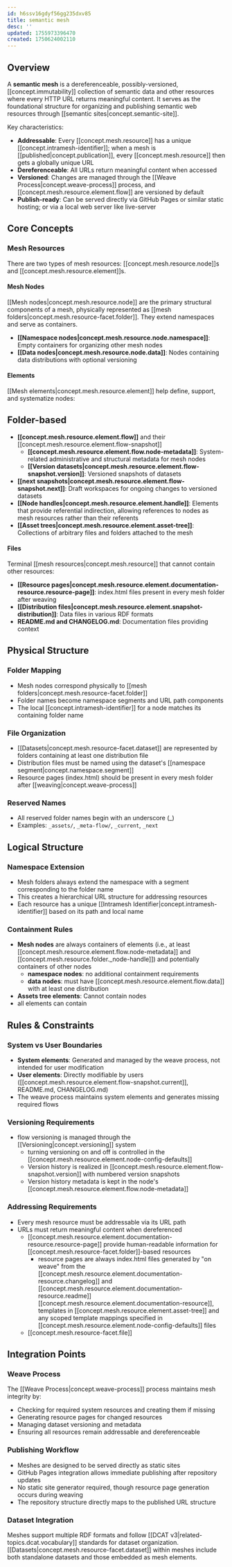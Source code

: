 ```yaml
---
id: h6ssv16gdyf56gg235dxv85
title: semantic mesh
desc: ''
updated: 1755973396470
created: 1750624002110
---
```


## Overview

A **semantic mesh** is a dereferenceable, possibly-versioned, [[concept.immutability]] collection of semantic data and other resources where every HTTP URL returns meaningful content. It serves as the foundational structure for organizing and publishing semantic web resources through [[semantic sites|concept.semantic-site]].

Key characteristics:
- **Addressable**: Every [[concept.mesh.resource]] has a unique [[concept.intramesh-identifier]]; when a mesh is [[published|concept.publication]], every  [[concept.mesh.resource]] then gets a globally unique URL
- **Dereferenceable**: All URLs return meaningful content when accessed
- **Versioned**: Changes are managed through the [[Weave Process|concept.weave-process]] process, and [[concept.mesh.resource.element.flow]] are versioned by default
- **Publish-ready**: Can be served directly via GitHub Pages or similar static hosting; or via a local web server like live-server

## Core Concepts

### Mesh Resources

There are two types of mesh resources: [[concept.mesh.resource.node]]s and [[concept.mesh.resource.element]]s.

#### Mesh Nodes

[[Mesh nodes|concept.mesh.resource.node]] are the primary structural components of a mesh, physically represented as [[mesh folders|concept.mesh.resource-facet.folder]]. They extend namespaces and serve as containers.

- **[[Namespace nodes|concept.mesh.resource.node.namespace]]**: Empty containers for organizing other mesh nodes
- **[[Data nodes|concept.mesh.resource.node.data]]**: Nodes containing data distributions with optional versioning


#### Elements

[[Mesh elements|concept.mesh.resource.element]] help define, support, and systematize nodes:

## Folder-based

- **[[concept.mesh.resource.element.flow]]** and their [[concept.mesh.resource.element.flow-snapshot]]
  - **[[concept.mesh.resource.element.flow.node-metadata]]**: System-related administrative and structural metadata for mesh nodes
  - **[[Version datasets|concept.mesh.resource.element.flow-snapshot.version]]**: Versioned snapshots of datasets
- **[[next snapshots|concept.mesh.resource.element.flow-snapshot.next]]**: Draft workspaces for ongoing changes to versioned datasets
- **[[Node handles|concept.mesh.resource.element.handle]]**: Elements that provide referential indirection, allowing references to nodes as mesh resources rather than their referents
- **[[Asset trees|concept.mesh.resource.element.asset-tree]]**: Collections of arbitrary files and folders attached to the mesh

#### Files

Terminal [[mesh resources|concept.mesh.resource]] that cannot contain other resources:

- **[[Resource pages|concept.mesh.resource.element.documentation-resource.resource-page]]**: index.html files present in every mesh folder after weaving
- **[[Distribution files|concept.mesh.resource.element.snapshot-distribution]]**: Data files in various RDF formats
- **README.md and CHANGELOG.md**: Documentation files providing context


## Physical Structure

### Folder Mapping
- Mesh nodes correspond physically to [[mesh folders|concept.mesh.resource-facet.folder]]
- Folder names become namespace segments and URL path components
- The local [[concept.intramesh-identifier]] for a node matches its containing folder name

### File Organization
- [[Datasets|concept.mesh.resource-facet.dataset]] are represented by folders containing at least one distribution file
- Distribution files must be named using the dataset's [[namespace segment|concept.namespace.segment]]
- Resource pages (index.html) should be present in every mesh folder after [[weaving|concept.weave-process]]

### Reserved Names
- All reserved folder names begin with an underscore (_)
- Examples: `_assets/`, `_meta-flow/`, `_current`, `_next`

## Logical Structure

### Namespace Extension
- Mesh folders always extend the namespace with a segment corresponding to the folder name
- This creates a hierarchical URL structure for addressing resources
- Each resource has a unique [[Intramesh Identifier|concept.intramesh-identifier]] based on its path and local name

### Containment Rules
- **Mesh nodes** are always containers of elements (i.e., at least [[concept.mesh.resource.element.flow.node-metadata]] and [[concept.mesh.resource.folder._node-handle]]) and potentially containers of other nodes 
  - **namespace nodes**: no additional containment requirements
  - **data nodes**: must have [[concept.mesh.resource.element.flow.data]] with at least one distribution
- **Assets tree elements**: Cannot contain nodes
- all elements can contain 

## Rules & Constraints

### System vs User Boundaries
- **System elements**: Generated and managed by the weave process, not intended for user modification
- **User elements**: Directly modifiable by users ([[concept.mesh.resource.element.flow-snapshot.current]], README.md, CHANGELOG.md)
- The weave process maintains system elements and generates missing required flows

### Versioning Requirements
- flow versioning is managed through the [[Versioning|concept.versioning]] system
  - turning versioning on and off is controlled in the [[concept.mesh.resource.element.node-config-defaults]]
  - Version history is realized in [[concept.mesh.resource.element.flow-snapshot.version]] with numbered version snapshots
  - Version history metadata is kept in the node's [[concept.mesh.resource.element.flow.node-metadata]]

### Addressing Requirements
- Every mesh resource must be addressable via its URL path
- URLs must return meaningful content when dereferenced
  - [[concept.mesh.resource.element.documentation-resource.resource-page]] provide human-readable information for [[concept.mesh.resource-facet.folder]]-based resources
    - resource pages are always index.html files generated by "on weave" from the [[concept.mesh.resource.element.documentation-resource.changelog]] and [[concept.mesh.resource.element.documentation-resource.readme]] [[concept.mesh.resource.element.documentation-resource]], templates in [[concept.mesh.resource.element.asset-tree]] and any scoped template mappings specified in [[concept.mesh.resource.element.node-config-defaults]] files 
  - [[concept.mesh.resource-facet.file]]

## Integration Points

### Weave Process
The [[Weave Process|concept.weave-process]] process maintains mesh integrity by:
- Checking for required system resources and creating them if missing
- Generating resource pages for changed resources
- Managing dataset versioning and metadata
- Ensuring all resources remain addressable and dereferenceable

### Publishing Workflow
- Meshes are designed to be served directly as static sites
- GitHub Pages integration allows immediate publishing after repository updates
- No static site generator required, though resource page generation occurs during weaving
- The repository structure directly maps to the published URL structure

### Dataset Integration
Meshes support multiple RDF formats and follow [[DCAT v3|related-topics.dcat.vocabulary]] standards for dataset organization. [[Datasets|concept.mesh.resource-facet.dataset]] within meshes include both standalone datasets and those embedded as mesh elements.
